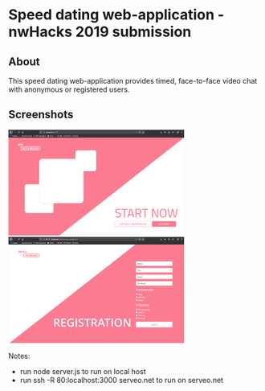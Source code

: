 # Speed dating web-application - nwHacks 2019 submission
## About
This speed dating web-application provides timed, face-to-face video chat with anonymous or registered users.

## Screenshots
<p float="left">
  <img src="Screenshots/Home.png" width="350" />
  <img src="Screenshots/Login.png" width="350" /> 
</p>

Notes:
* run node server.js to run on local host
* run ssh -R 80:localhost:3000 serveo.net to run on serveo.net

